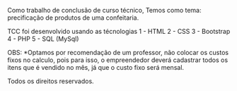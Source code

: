 Como trabalho de conclusão de curso técnico, Temos como tema: precificação de produtos de uma confeitaria. 

TCC foi desenvolvido usando as técnologias
1 - HTML
2 - CSS
3 - Bootstrap
4 - PHP
5 - SQL (MySql)

OBS:
*Optamos por recomendação de um professor, não colocar os custos fixos no calculo, pois para isso, o empreendedor deverá cadastrar todos os itens que é vendido no mês, já que o custo fixo será mensal.


Todos os direitos reservados.